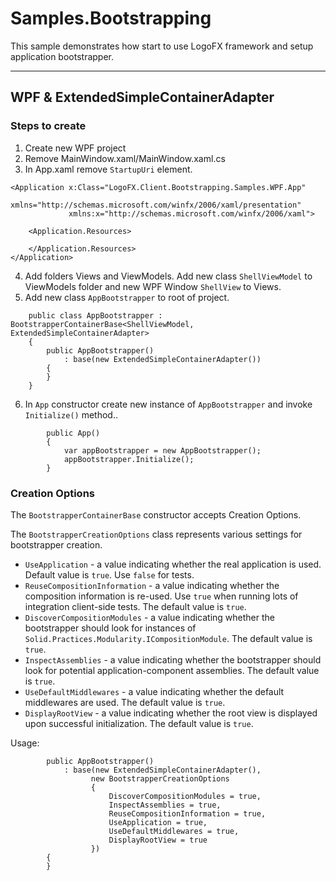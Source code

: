 # Samples.Bootstrapping

This sample demonstrates how start to use LogoFX framework and setup application bootstrapper.

---

## WPF & ExtendedSimpleContainerAdapter

### Steps to create

1. Create new WPF project
2. Remove MainWindow.xaml/MainWindow.xaml.cs
3. In App.xaml remove `StartupUri` element.

```
<Application x:Class="LogoFX.Client.Bootstrapping.Samples.WPF.App"
             xmlns="http://schemas.microsoft.com/winfx/2006/xaml/presentation"
             xmlns:x="http://schemas.microsoft.com/winfx/2006/xaml">

    <Application.Resources>
         
    </Application.Resources>
</Application>
```
4. Add folders Views and ViewModels. Add new class `ShellViewModel` to ViewModels folder and new WPF Window `ShellView` to Views.
5. Add new class `AppBootstrapper` to root of project.

```
    public class AppBootstrapper : BootstrapperContainerBase<ShellViewModel, ExtendedSimpleContainerAdapter>
    {
        public AppBootstrapper()
            : base(new ExtendedSimpleContainerAdapter())
        {
        }
    }
```
6. In `App` constructor create new instance of `AppBootstrapper` and invoke `Initialize()` method..
 
```
        public App()
        {
            var appBootstrapper = new AppBootstrapper();
            appBootstrapper.Initialize();
        }
```
### Creation Options

The `BootstrapperContainerBase` constructor accepts Creation Options.

The `BootstrapperCreationOptions` class represents various settings for bootstrapper creation.

* `UseApplication` - a value indicating whether the real application is used. Default value is `true`. Use `false` for tests.
* `ReuseCompositionInformation` - a value indicating whether the composition information is re-used. Use `true` when running lots of integration client-side tests. The default value is `true`.
* `DiscoverCompositionModules` - a value indicating whether the bootstrapper should look for instances of `Solid.Practices.Modularity.ICompositionModule`. The default value is `true`.
* `InspectAssemblies` - a value indicating whether the bootstrapper should look for potential application-component assemblies. The default value is `true`.
* `UseDefaultMiddlewares` - a value indicating whether the default middlewares are used. The default value is `true`.
* `DisplayRootView` - a value indicating whether the root view is displayed upon successful initialization. The default value is `true`.

Usage:

```
        public AppBootstrapper()
            : base(new ExtendedSimpleContainerAdapter(),
                  new BootstrapperCreationOptions
                  {
                      DiscoverCompositionModules = true,
                      InspectAssemblies = true,
                      ReuseCompositionInformation = true,
                      UseApplication = true,
                      UseDefaultMiddlewares = true,
                      DisplayRootView = true
                  })
        {
        }
```
